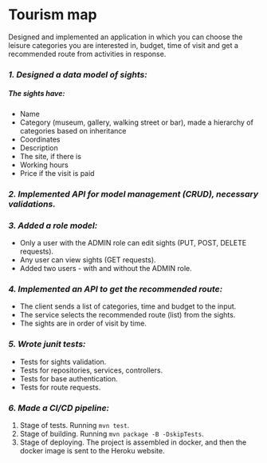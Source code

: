 # Tourism map 

Designed and implemented an application in which you can choose the leisure categories you are interested in, budget, time of visit and get a recommended route from activities in response.

### *1. Designed a data model of sights:*

##### The sights have:

* Name
* Category (museum, gallery, walking street or bar), made a hierarchy of categories based on inheritance
* Coordinates
* Description
* The site, if there is
* Working hours
* Price if the visit is paid

### *2. Implemented API for model management (CRUD), necessary validations.*

### *3. Added a role model:*
* Only a user with the ADMIN role can edit sights (PUT, POST, DELETE requests). 
* Any user can view sights (GET requests). 
* Added two users - with and without the ADMIN role.

### *4. Implemented an API to get the recommended route:*

* The client sends a list of categories, time and budget to the input.
* The service selects the recommended route (list) from the sights.
* The sights are in order of visit by time.

### *5. Wrote junit tests:*

* Tests for sights validation.
* Tests for repositories, services, controllers.
* Tests for base authentication.
* Tests for route requests.

### *6. Made a CI/CD pipeline:*

1. Stage of tests. Running `mvn test`.
2. Stage of building. Running `mvn package -B -DskipTests`.
3. Stage of deploying. The project is assembled in docker, and then the docker image is sent to the Heroku website.
